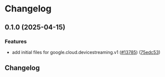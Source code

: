 # Changelog

## 0.1.0 (2025-04-15)


### Features

* add initial files for google.cloud.devicestreaming.v1 ([#13785](https://github.com/googleapis/google-cloud-python/issues/13785)) ([75edc53](https://github.com/googleapis/google-cloud-python/commit/75edc5326ebff2221837b2f18d36e62464a7c262))

## Changelog
